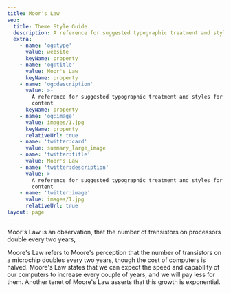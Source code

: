 ```yaml
---
title: Moor's Law
seo:
  title: Theme Style Guide
  description: A reference for suggested typographic treatment and styles for your content
  extra:
    - name: 'og:type'
      value: website
      keyName: property
    - name: 'og:title'
      value: Moor's Law
      keyName: property
    - name: 'og:description'
      value: >-
        A reference for suggested typographic treatment and styles for your
        content
      keyName: property
    - name: 'og:image'
      value: images/1.jpg
      keyName: property
      relativeUrl: true
    - name: 'twitter:card'
      value: summary_large_image
    - name: 'twitter:title'
      value: Moor's Law
    - name: 'twitter:description'
      value: >-
        A reference for suggested typographic treatment and styles for your
        content
    - name: 'twitter:image'
      value: images/1.jpg
      relativeUrl: true
layout: page
---
```


Moor's Law is an observation, that the number of transistors on processors double every two years, 

Moore's Law refers to Moore's perception that the number of transistors on a microchip doubles every two years, though the cost of computers is halved. Moore's Law states that we can expect the speed and capability of our computers to increase every couple of years, and we will pay less for them. Another tenet of Moore's Law asserts that this growth is exponential.